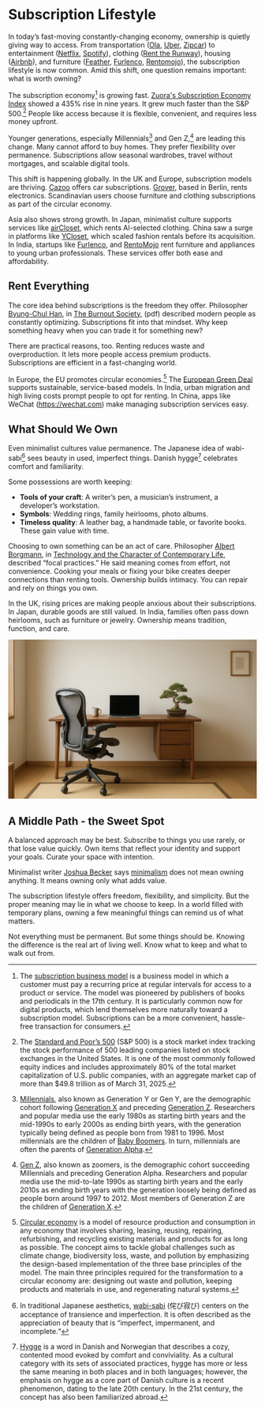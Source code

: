 # Subscription Lifestyle

In today’s fast-moving constantly-changing economy, ownership is quietly giving way to access. From transportation ([Ola](https://www.olacabs.com), [Uber](https://www.uber.com), [Zipcar](https://www.zipcar.com)) to entertainment ([Netflix](https://www.netflix.com), [Spotify](https://www.spotify.com)), clothing ([Rent the Runway](https://www.renttherunway.com)), housing ([Airbnb](https://www.airbnb.com)), and furniture ([Feather](https://www.livefeather.com), [Furlenco](https://www.furlenco.com), [Rentomojo](https://www.rentomojo.com)), the subscription lifestyle is now common. Amid this shift, one question remains important: what is worth owning?

The subscription economy[^SubscriptionBusiness] is growing fast. [Zuora's Subscription Economy Index](https://www.zuora.com/resource/subscription-economy-index/) showed a 435% rise in nine years. It grew much faster than the S&P 500.[^SP500] People like access because it is flexible, convenient, and requires less money upfront.

Younger generations, especially Millennials[^Millennials] and Gen Z,[^GenZ] are leading this change. Many  cannot afford to buy homes. They prefer flexibility over permanence. Subscriptions allow seasonal wardrobes, travel without mortgages, and scalable digital tools.

This shift is happening globally. In the UK and Europe, subscription models are thriving. [Cazoo](https://www.cazoo.co.uk) offers car subscriptions. [Grover](https://www.grover.com), based in Berlin, rents electronics. Scandinavian users choose furniture and clothing subscriptions as part of the circular economy.

Asia also shows strong growth. In Japan, minimalist culture supports services like [airCloset](https://www.air-closet.com), which rents AI-selected clothing. China saw a surge in platforms like [YCloset](https://www.ycloset.com/), which scaled fashion rentals before its acquisition. In India, startups like [Furlenco](https://www.furlenco.com), and [RentoMojo](https://www.rentomojo.com) rent furniture and appliances to young urban professionals. These services offer both ease and affordability.

## Rent Everything

The core idea behind subscriptions is the freedom they offer. Philosopher [Byung-Chul Han](https://en.wikipedia.org/wiki/Byung-Chul_Han), in [The Burnout Society](https://dn721903.ca.archive.org/0/items/byung-chul-han-the-burnout-society-2015-stanford-briefs-libgen.lc/Byung-Chul%20Han%20-%20The%20Burnout%20Society%20%282015%2C%20Stanford%20Briefs%29%20-%20libgen.lc.pdf), (pdf) described modern people as constantly optimizing. Subscriptions fit into that mindset. Why keep something heavy when you can trade it for something new?

There are practical reasons, too. Renting reduces waste and overproduction. It lets more people access premium products. Subscriptions are efficient in a fast-changing world.

In Europe, the EU promotes circular economies.[^CircularEconomy] The [European Green Deal](https://en.wikipedia.org/wiki/European_Green_Deal) supports sustainable, service-based models. In India, urban migration and high living costs prompt people to opt for renting. In China, apps like WeChat (https://wechat.com) make managing subscription services easy.

## What Should We Own

Even minimalist cultures value permanence. The Japanese idea of wabi-sabi[^WabiSabi] sees beauty in used, imperfect things. Danish hygge[^Hygge] celebrates comfort and familiarity.

Some possessions are worth keeping:

- **Tools of your craft**: A writer’s pen, a musician’s instrument, a developer’s workstation.
- **Symbols**: Wedding rings, family heirlooms, photo albums.
- **Timeless quality**: A leather bag, a handmade table, or favorite books. These gain value with time.

Choosing to own something can be an act of care. Philosopher [Albert Borgmann](https://en.wikipedia.org/wiki/Albert_Borgmann), in [Technology and the Character of Contemporary Life](https://en.wikipedia.org/wiki/Technology_and_the_Character_of_Contemporary_Life), described “focal practices.” He said meaning comes from effort, not convenience. Cooking your meals or fixing your bike creates deeper connections than renting tools. Ownership builds intimacy. You can repair and rely on things you own. 

In the UK, rising prices are making people anxious about their subscriptions. In Japan, durable goods are still valued. In India, families often pass down heirlooms, such as furniture or jewelry. Ownership means tradition, function, and care.

<img class="full" src="/static/2025/minimal-work-desk.webp" alt="ChatGPT Prompt: A super-clean high-resolution wide landscape 16:9 picture depicting minimal ownership of a workspace in a cozy room. Think Scandinivian style meet Japanese minimalism. However, have a Herman Miller Aeron chair and a solid walnut desk with storage drawers.">

## A Middle Path - the Sweet Spot

A balanced approach may be best. Subscribe to things you use rarely, or that lose value quickly. Own items that reflect your identity and support your goals. Curate your space with intention.

Minimalist writer [Joshua Becker](https://en.wikipedia.org/wiki/Joshua_Becker) says [minimalism](https://www.becomingminimalist.com/what-is-minimalism/) does not mean owning anything. It means owning only what adds value.

The subscription lifestyle offers freedom, flexibility, and simplicity. But the proper meaning may lie in what we choose to keep. In a world filled with temporary plans, owning a few meaningful things can remind us of what matters.

Not everything must be permanent. But some things should be. Knowing the difference is the real art of living well. Know what to keep and what to walk out from.


[^SubscriptionBusiness]: The [subscription business model](https://en.wikipedia.org/wiki/Subscription_business_model) is a business model in which a customer must pay a recurring price at regular intervals for access to a product or service. The model was pioneered by publishers of books and periodicals in the 17th century. It is particularly common now for digital products, which lend themselves more naturally toward a subscription model. Subscriptions can be a more convenient, hassle-free transaction for consumers.

[^Millennials]: [Millennials](https://en.wikipedia.org/wiki/Millennials), also known as Generation Y or Gen Y, are the demographic cohort following [Generation X](https://en.wikipedia.org/wiki/Generation_X) and preceding [Generation Z](https://en.wikipedia.org/wiki/Generation_Z). Researchers and popular media use the early 1980s as starting birth years and the mid-1990s to early 2000s as ending birth years, with the generation typically being defined as people born from 1981 to 1996. Most millennials are the children of [Baby Boomers](https://en.wikipedia.org/wiki/Baby_Boomers). In turn, millennials are often the parents of [Generation Alpha](https://en.wikipedia.org/wiki/Generation_Alpha).

[^GenZ]: [Gen Z](https://en.wikipedia.org/wiki/Generation_Z), also known as zoomers, is the demographic cohort succeeding Millennials and preceding Generation Alpha. Researchers and popular media use the mid-to-late 1990s as starting birth years and the early 2010s as ending birth years with the generation loosely being defined as people born around 1997 to 2012. Most members of Generation Z are the children of [Generation X](https://en.wikipedia.org/wiki/Generation_X).

[^SP500]: The [Standard and Poor’s 500](https://en.wikipedia.org/wiki/S%26P_500) (S&P 500) is a stock market index tracking the stock performance of 500 leading companies listed on stock exchanges in the United States. It is one of the most commonly followed equity indices and includes approximately 80% of the total market capitalization of U.S. public companies, with an aggregate market cap of more than $49.8 trillion as of March 31, 2025.

[^CircularEconomy]: [Circular economy](https://en.wikipedia.org/wiki/Circular_economy) is a model of resource production and consumption in any economy that involves sharing, leasing, reusing, repairing, refurbishing, and recycling existing materials and products for as long as possible. The concept aims to tackle global challenges such as climate change, biodiversity loss, waste, and pollution by emphasizing the design-based implementation of the three base principles of the model. The main three principles required for the transformation to a circular economy are: designing out waste and pollution, keeping products and materials in use, and regenerating natural systems.

[^WabiSabi]: In traditional Japanese aesthetics, [wabi-sabi](https://en.wikipedia.org/wiki/Wabi-sabi) (侘び寂び) centers on the acceptance of transience and imperfection. It is often described as the appreciation of beauty that is “imperfect, impermanent, and incomplete.“

[^Hygge]: [Hygge](https://en.wikipedia.org/wiki/Hygge) is a word in Danish and Norwegian that describes a cozy, contented mood evoked by comfort and conviviality. As a cultural category with its sets of associated practices, hygge has more or less the same meaning in both places and in both languages; however, the emphasis on hygge as a core part of Danish culture is a recent phenomenon, dating to the late 20th century. In the 21st century, the concept has also been familiarized abroad.